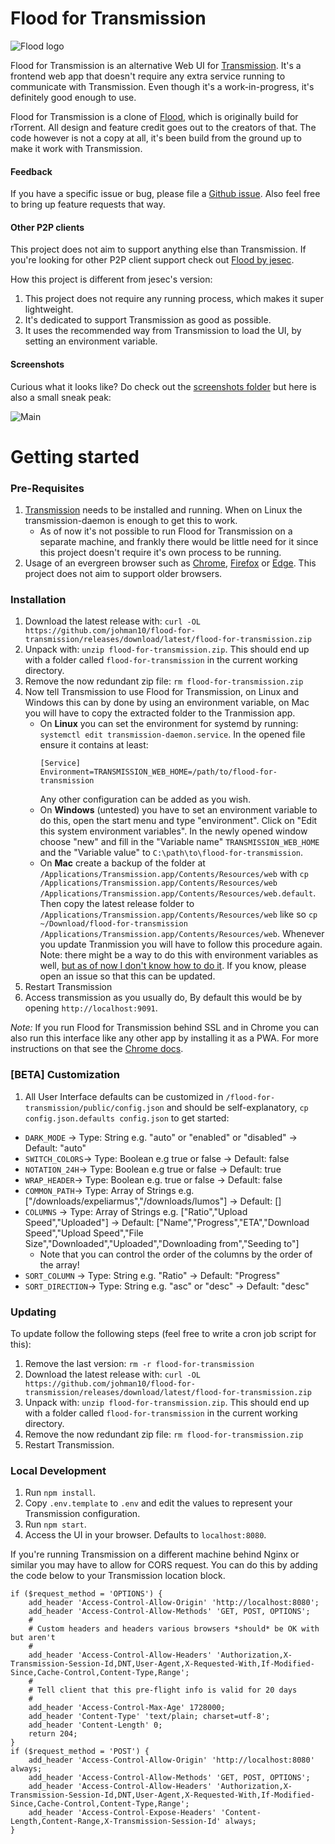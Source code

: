 # Flood for Transmission

![Flood logo](flood.png)

Flood for Transmission is an alternative Web UI for [Transmission](https://transmissionbt.com/). It's a frontend web app that doesn't require any extra service running to communicate with Transmission. Even though it's a work-in-progress, it's definitely good enough to use.

Flood for Transmission is a clone of [Flood](https://github.com/Flood-UI/flood), which is originally build for rTorrent. All design and feature credit goes out to the creators of that. The code however is not a copy at all, it's been build from the ground up to make it work with Transmission.

#### Feedback

If you have a specific issue or bug, please file a [Github issue](https://github.com/johman10/flood-for-transmission/issues/new). Also feel free to bring up feature requests that way.

#### Other P2P clients

This project does not aim to support anything else than Transmission. If you're looking for other P2P client support check out [Flood by jesec](https://github.com/jesec/flood).

How this project is different from jesec's version:

1. This project does not require any running process, which makes it super lightweight.
1. It's dedicated to support Transmission as good as possible.
1. It uses the recommended way from Transmission to load the UI, by setting an environment variable.

#### Screenshots

Curious what it looks like? Do check out the [screenshots folder](screenshots#readme) but here is also a small sneak peak:

![Main](screenshots/Main.png)

# Getting started

### Pre-Requisites

1. [Transmission](https://transmissionbt.com/) needs to be installed and running. When on Linux the transmission-daemon is enough to get this to work.
   - As of now it's not possible to run Flood for Transmission on a separate machine, and frankly there would be little need for it since this project doesn't require it's own process to be running.
1. Usage of an evergreen browser such as [Chrome](https://www.google.com/chrome/), [Firefox](https://www.mozilla.org/en-US/firefox/new/) or [Edge](https://www.microsoft.com/en-us/edge). This project does not aim to support older browsers.

### Installation

1. Download the latest release with: `curl -OL https://github.com/johman10/flood-for-transmission/releases/download/latest/flood-for-transmission.zip`
1. Unpack with: `unzip flood-for-transmission.zip`. This should end up with a folder called `flood-for-transmission` in the current working directory.
1. Remove the now redundant zip file: `rm flood-for-transmission.zip`
1. Now tell Transmission to use Flood for Transmission, on Linux and Windows this can by done by using an environment variable, on Mac you will have to copy the extracted folder to the Tranmission app.
   - On **Linux** you can set the environment for systemd by running: `systemctl edit transmission-daemon.service`. In the opened file ensure it contains at least:
     ```
     [Service]
     Environment=TRANSMISSION_WEB_HOME=/path/to/flood-for-transmission
     ```
     Any other configuration can be added as you wish.
   - On **Windows** (untested) you have to set an environment variable to do this, open the start menu and type "environment". Click on "Edit this system environment variables". In the newly opened window choose "new" and fill in the "Variable name" `TRANSMISSION_WEB_HOME` and the "Variable value" to `C:\path\to\flood-for-transmission`.
   - On **Mac** create a backup of the folder at `/Applications/Transmission.app/Contents/Resources/web` with `cp /Applications/Transmission.app/Contents/Resources/web /Applications/Transmission.app/Contents/Resources/web.default`. Then copy the latest release folder to `/Applications/Transmission.app/Contents/Resources/web` like so `cp ~/Download/flood-for-transmission /Applications/Transmission.app/Contents/Resources/web`. Whenever you update Tranmission you will have to follow this procedure again. Note: there might be a way to do this with environment variables as well, [but as of now I don't know how to do it](https://github.com/johman10/flood-for-transmission/issues/330). If you know, please open an issue so that this can be updated.
1. Restart Transmission
1. Access transmission as you usually do, By default this would be by opening `http://localhost:9091`.

_Note:_ If you run Flood for Transmission behind SSL and in Chrome you can also run this interface like any other app by installing it as a PWA. For more instructions on that see the [Chrome docs](https://support.google.com/chrome/answer/9658361).

### [BETA] Customization

1. All User Interface defaults can be customized in `/flood-for-transmission/public/config.json` and should be self-explanatory, `cp config.json.defaults config.json` to get started:
* `DARK_MODE` -> Type: String e.g. "auto" or "enabled" or "disabled" -> Default: "auto"
* `SWITCH_COLORS`-> Type: Boolean e.g true or false -> Default: false
* `NOTATION_24H`-> Type: Boolean e.g true or false -> Default: true
* `WRAP_HEADER`-> Type: Boolean e.g. true or false -> Default: false
* `COMMON_PATH`-> Type: Array of Strings e.g. ["/downloads/expeliarmus","/downloads/lumos"] -> Default: []
* `COLUMNS` -> Type: Array of Strings e.g. ["Ratio","Upload Speed","Uploaded"] -> Default: ["Name","Progress","ETA","Download Speed","Upload Speed","File Size","Downloaded","Uploaded","Downloading from","Seeding to"]
  * Note that you can control the order of the columns by the order of the array!
* `SORT_COLUMN` -> Type: String e.g. "Ratio" -> Default: "Progress"
* `SORT_DIRECTION`-> Type: String e.g. "asc" or "desc" -> Default: "desc"

### Updating

To update follow the following steps (feel free to write a cron job script for this):

1. Remove the last version: `rm -r flood-for-transmission`
1. Download the latest release with: `curl -OL https://github.com/johman10/flood-for-transmission/releases/download/latest/flood-for-transmission.zip`
1. Unpack with: `unzip flood-for-transmission.zip`. This should end up with a folder called `flood-for-transmission` in the current working directory.
1. Remove the now redundant zip file: `rm flood-for-transmission.zip`
1. Restart Transmission.

### Local Development

1. Run `npm install`.
1. Copy `.env.template` to `.env` and edit the values to represent your Transmission configuration.
1. Run `npm start`.
1. Access the UI in your browser. Defaults to `localhost:8080`.

If you're running Transmission on a different machine behind Nginx or similar you may have to allow for CORS request. You can do this by adding the code below to your Transmission location block.

```
if ($request_method = 'OPTIONS') {
    add_header 'Access-Control-Allow-Origin' 'http://localhost:8080';
    add_header 'Access-Control-Allow-Methods' 'GET, POST, OPTIONS';
    #
    # Custom headers and headers various browsers *should* be OK with but aren't
    #
    add_header 'Access-Control-Allow-Headers' 'Authorization,X-Transmission-Session-Id,DNT,User-Agent,X-Requested-With,If-Modified-Since,Cache-Control,Content-Type,Range';
    #
    # Tell client that this pre-flight info is valid for 20 days
    #
    add_header 'Access-Control-Max-Age' 1728000;
    add_header 'Content-Type' 'text/plain; charset=utf-8';
    add_header 'Content-Length' 0;
    return 204;
}
if ($request_method = 'POST') {
    add_header 'Access-Control-Allow-Origin' 'http://localhost:8080' always;
    add_header 'Access-Control-Allow-Methods' 'GET, POST, OPTIONS';
    add_header 'Access-Control-Allow-Headers' 'Authorization,X-Transmission-Session-Id,DNT,User-Agent,X-Requested-With,If-Modified-Since,Cache-Control,Content-Type,Range';
    add_header 'Access-Control-Expose-Headers' 'Content-Length,Content-Range,X-Transmission-Session-Id' always;
}
```
